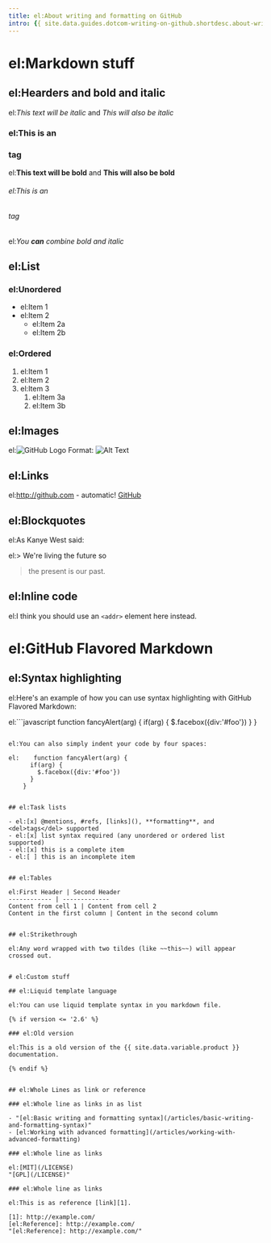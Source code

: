 ```yaml
---
title: el:About writing and formatting on GitHub
intro: {{ site.data.guides.dotcom-writing-on-github.shortdesc.about-writing-and-formatting-on-github }}
---
```


# el:Markdown stuff

## el:Hearders and bold and italic

el:*This text will be italic* and _This will also be italic_

### el:This is an <h3> tag

el:**This text will be bold** and __This will also be bold__

###### el:This is an <h6> tag

el:_You **can** combine bold and italic_


## el:List

### el:Unordered

* el:Item 1
* el:Item 2
  * el:Item 2a
  * el:Item 2b

### el:Ordered

1. el:Item 1
1. el:Item 2
1. el:Item 3
   1. el:Item 3a
   1. el:Item 3b


## el:Images

el:![GitHub Logo](/images/logo.png)
Format: ![Alt Text](url)


## el:Links

el:http://github.com - automatic!
[GitHub](http://github.com)


## el:Blockquotes

el:As Kanye West said:

el:> We're living the future so
> the present is our past.


## el:Inline code

el:I think you should use an `<addr>` element here instead.


# el:GitHub Flavored Markdown

## el:Syntax highlighting

el:Here's an example of how you can use syntax highlighting with GitHub Flavored Markdown:

el:```javascript
function fancyAlert(arg) {
  if(arg) {
    $.facebox({div:'#foo'})
  }
}
```

el:You can also simply indent your code by four spaces:

el:    function fancyAlert(arg) {
      if(arg) {
        $.facebox({div:'#foo'})
      }
    }


## el:Task lists

- el:[x] @mentions, #refs, [links](), **formatting**, and <del>tags</del> supported
- el:[x] list syntax required (any unordered or ordered list supported)
- el:[x] this is a complete item
- el:[ ] this is an incomplete item


## el:Tables

el:First Header | Second Header
------------ | -------------
Content from cell 1 | Content from cell 2
Content in the first column | Content in the second column


## el:Strikethrough

el:Any word wrapped with two tildes (like ~~this~~) will appear crossed out.


# el:Custom stuff

## el:Liquid template language

el:You can use liquid template syntax in you markdown file.

{% if version <= '2.6' %}

### el:Old version

el:This is a old version of the {{ site.data.variable.product }} documentation.

{% endif %}


## el:Whole Lines as link or reference

### el:Whole line as links in as list

- "[el:Basic writing and formatting syntax](/articles/basic-writing-and-formatting-syntax)"
- [el:Working with advanced formatting](/articles/working-with-advanced-formatting)

### el:Whole line as links

el:[MIT](/LICENSE)
"[GPL](/LICENSE)"

### el:Whole line as links

el:This is as reference [link][1].

[1]: http://example.com/
[el:Reference]: http://example.com/
"[el:Reference]: http://example.com/"
